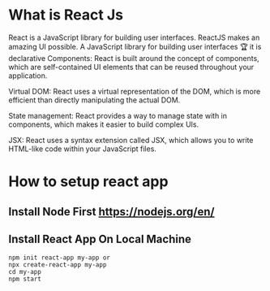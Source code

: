 # What is React Js
React is a JavaScript library for building user interfaces. ReactJS makes an amazing UI possible. 
A JavaScript library for building user interfaces 🏆 it is declarative
Components: React is built around the concept of components, which are self-contained UI elements that can be reused throughout your application.

Virtual DOM: React uses a virtual representation of the DOM, which is more efficient than directly manipulating the actual DOM.

State management: React provides a way to manage state with in components, which makes it easier to build complex UIs.

JSX: React uses a syntax extension called JSX, which allows you to write HTML-like code within your JavaScript files.

# How to setup react app
## Install Node First https://nodejs.org/en/
## Install React App On Local Machine

`npm init react-app my-app
or`
<br/>
`npx create-react-app my-app`
<br/>
`cd my-app`
<br/>
`npm start`
